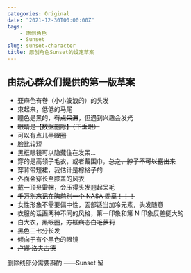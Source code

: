 ```yaml
---
categories: Original
date: "2021-12-30T00:00:00Z"
tags:
    - 原创角色
    - Sunset
slug: sunset-character
title: 原创角色Sunset的设定草案
---
```


## 由热心群众们提供的第一版草案

- ~~亚麻色有卷~~（小小波浪的）的头发
- 束起来，低低的马尾
- 瞳色是黑的，~~有点呆滞~~，但遇到兴趣会发光
- ~~眼睛是【数据删除】（下垂眼）~~
- 可以有点儿~~黑眼圈~~
- 脸比较短
- 黑框眼镜可以隐藏住在发呆...
- 穿的是高领子毛衣，或者戴围巾，~~总之，脖子不可以露出来~~
- 穿背带短裙，我估计是棕格子的
- 外面会穿长至膝盖的风衣
- 戴一顶~~贝雷帽~~，会压得头发翘起呆毛
- ~~千万别忘记在胸前别一个 NASA 勋章！！！~~
- 女性形象不需要偏中性，面部适当加冷元素，头发随意
- 衣服的话画两种不同的风格，第一印象和第 N 印象反差挺大的
- 白大衣，~~黑眼圈~~，~~方框病态白毛萝莉~~
- ~~黑色三七分长发~~
- 倾向于有个黑色的眼镜
- ~~卢娜·洛夫古德~~

删除线部分需要斟酌 ——Sunset 留

